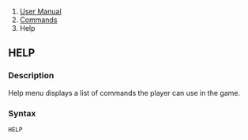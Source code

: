<ol class="breadcrumb">
  <li><a href="#/docs/contents">User Manual</a></li>
  <li><a href="#/docs/commands">Commands</a></li>
  <li class="active">Help</li>
</ol>

## HELP

### Description

Help menu displays a list of commands the player can use in the game.

### Syntax

    HELP


